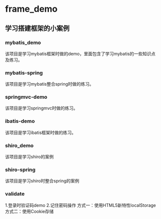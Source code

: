 # frame_demo
## 学习搭建框架的小案例
### mybatis_demo
该项目是学习mybatis框架时做的demo，里面包含了学习mybatis的一些知识点及练习。
### mybatis-spring
该项目是学习mybatis整合spring时做的练习。
### springmvc-demo
该项目是学习springmvc时做的练习。
### ibatis-demo
该项目是学习ibatis框架时做的练习。
### shiro_demo
该项目是学习shiro的案例
### shiro-spring
该项目是学习shiro时整合spring的案例
### validate
1.登录时验证码demo
2.记住密码操作 方式一：使用HTML5新特性localStorage
			 方式二：使用Cookie存储